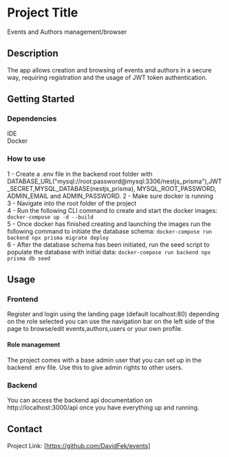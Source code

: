 # Project Title

Events and Authors management/browser

## Description

The app allows creation and browsing of events and authors in a secure way, requiring registration and the usage of JWT token authentication.

## Getting Started

### Dependencies

IDE  
Docker

### How to use

1 - Create a .env file in the backend root folder with DATABASE_URL("mysql://root:password@mysql:3306/nestjs_prisma"),JWT_SECRET,MYSQL_DATABASE(nestjs_prisma), MYSQL_ROOT_PASSWORD, ADMIN_EMAIL and ADMIN_PASSWORD.
2 - Make sure docker is running  
3 - Navigate into the root folder of the project  
4 - Run the following CLI command to create and start the docker images: `docker-compose up -d --build`  
5 - Once docker has finished creating and launching the images run the following command to initiate the database schema: `docker-compose run backend npx prisma migrate deploy`  
6 - After the database schema has been initiated, run the seed script to populate the database with initial data: `docker-compose run backend npx prisma db seed`

## Usage

### Frontend

Register and login using the landing page (default localhost:80) depending on the role selected you can use the navigation bar on the left side of the page to browse/edit events,authors,users or your own profile.

#### Role management

The project comes with a base admin user that you can set up in the backend .env file. Use this to give admin rights to other users.

### Backend

You can access the backend api documentation on http://localhost:3000/api once you have everything up and running.

## Contact

Project Link: [https://github.com/DavidFek/events]
